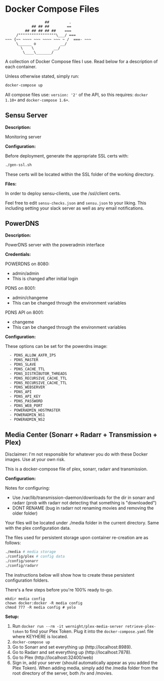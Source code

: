# Docker Compose Files

```
                  ##         .
            ## ## ##        ==
         ## ## ## ## ##    ===
     /"""""""""""""""""\___/ ===
~~~ {~~ ~~~~ ~~~ ~~~~ ~~~ ~ /  ===- ~~~
     \______ o           __/
       \    \         __/
        \____\_______/
```

A collection of Docker Compose files I use. Read below for a description of each container.

Unless otherwise stated, simply run:

```sh
docker-compose up
```

All compose files use: `version: '2'` of the API, so this requires: `docker 1.10+` and `docker-compose 1.6+`.

## Sensu Server

**Description:**

Monitoring server

**Configuration:**

Before deployment, generate the appropriate SSL certs with:

```sh
./gen-ssl.sh
```

These certs will be located within the SSL folder of the working directory.

**Files:**

In order to deploy sensu-clients, use the /ssl/client certs.

Feel free to edit `sensu-checks.json` and `sensu.json` to your liking. This including setting your slack server as well as any email notifications.

## PowerDNS

**Description:**

PowerDNS server with the poweradmin interface

**Credentials:**

POWERDNS on 8080: 
  - admin/admin
  - This is changed after initial login

PDNS on 8001:
  - admin/changeme
  - This can be changed through the environment variables

PDNS API on 8001:
  - changeme
  - This can be changed through the environment variables

**Configuration:**

These options can be set for the powerdns image:

```sh
  - PDNS_ALLOW_AXFR_IPS
  - PDNS_MASTER
  - PDNS_SLAVE
  - PDNS_CACHE_TTL
  - PDNS_DISTRIBUTOR_THREADS
  - PDNS_RECURSIVE_CACHE_TTL
  - PDNS_RECURSIVE_CACHE_TTL
  - PDNS_WEBSERVER
  - PDNS_API
  - PDNS_API_KEY
  - PDNS_PASSWORD
  - PDNS_WEB_PORT
  - POWERADMIN_HOSTMASTER
  - POWERADMIN_NS1
  - POWERADMIN_NS2
```


## Media Center (Sonarr + Radarr + Transmission + Plex)

Disclaimer: I'm not responsible for whatever you do with these Docker images. Use at your own risk.

This is a docker-compose file of plex, sonarr, radarr and transmission.

**Configuration:**

Notes for configuring:

  - Use /var/lib/transmission-daemon/downloads for the dir in sonarr and radarr (prob with radarr not detecting that something is "downloaded")
  - DONT RENAME (bug in radarr not renaming movies and removing the older folder)

Your files will be located under ./media folder in the current directory.
Same with the plex configuration data.

The files used for persistent storage upon container re-creation are as follows:
```sh
./media # media storage
./config/plex # config data
./config/sonarr
./config/radarr
```
The instructions below will show how to create these persistent configuration folders.

There's a few steps before you're 100% ready to-go.

```
mkdir media config
chown docker:docker -R media config
chmod 777 -R media config # yolo
```

**Setup:**

  1. Run `docker run --rm -it wernight/plex-media-server retrieve-plex-token` to find your Plex Token. Plug it into the `docker-compose.yaml` file where KEYHERE is located.
  2. `docker-compose up`
  3. Go to Sonarr and set everything up (http://localhost:8989).
  4. Go to Radarr and set everything up (http://localhost:7878).
  5. Go to Plex (http://localhost:32400/web)
  6. Sign in, add your server (should automatically appear as you added the Plex Token). When adding media, simply add the /media folder from the root directory of the server, both /tv and /movies.
